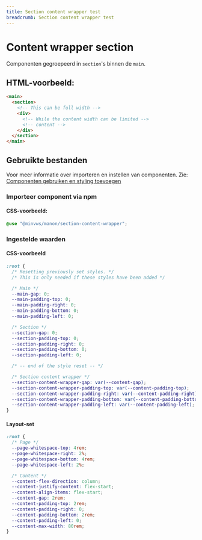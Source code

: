 ```yaml
---
title: Section content wrapper test
breadcrumb: Section content wrapper test
---
```


<h1 id="introduction">Content wrapper section</h1>

Componenten gegroepeerd in `section`'s binnen de `main`.

<h2>HTML-voorbeeld:</h2>

```html
<main>
  <section>
    <!-- This can be full width -->
    <div>
      <!-- While the content width can be limited -->
      <!-- content -->
    </div>
  </section>
</main>
```

<h2>Gebruikte bestanden</h2>

Voor meer informatie over importeren en instellen van componenten. Zie: [Componenten gebruiken en styling toevoegen](/getting-started/installation)

### Importeer component via npm

#### CSS-voorbeeld:

```css
@use "@minvws/manon/section-content-wrapper";
```

<h3>Ingestelde waarden</h3>

#### CSS-voorbeeld

```css
:root {
  /* Resetting previously set styles. */
  /* This is only needed if these styles have been added */

  /* Main */
  --main-gap: 0;
  --main-padding-top: 0;
  --main-padding-right: 0;
  --main-padding-bottom: 0;
  --main-padding-left: 0;

  /* Section */
  --section-gap: 0;
  --section-padding-top: 0;
  --section-padding-right: 0;
  --section-padding-bottom: 0;
  --section-padding-left: 0;

  /* -- end of the style reset -- */

  /* Section content wrapper */
  --section-content-wrapper-gap: var(--content-gap);
  --section-content-wrapper-padding-top: var(--content-padding-top);
  --section-content-wrapper-padding-right: var(--content-padding-right);
  --section-content-wrapper-padding-bottom: var(--content-padding-bottom);
  --section-content-wrapper-padding-left: var(--content-padding-left);
}
```

#### Layout-set

```css
:root {
  /* Page */
  --page-whitespace-top: 4rem;
  --page-whitespace-right: 2%;
  --page-whitespace-bottom: 4rem;
  --page-whitespace-left: 2%;

  /* Content */
  --content-flex-direction: column;
  --content-justify-content: flex-start;
  --content-align-items: flex-start;
  --content-gap: 2rem;
  --content-padding-top: 2rem;
  --content-padding-right: 0;
  --content-padding-bottom: 2rem;
  --content-padding-left: 0;
  --content-max-width: 80rem;
}
```
